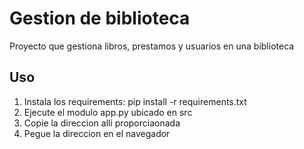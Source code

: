 # Gestion de biblioteca
Proyecto que gestiona libros, prestamos y usuarios en una biblioteca

## Uso
1. Instala los requirements: pip install -r requirements.txt
2. Ejecute el modulo app.py ubicado en src 
3. Copie la direccion alli proporciaonada 
4. Pegue la direccion en el navegador